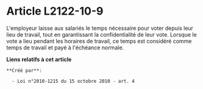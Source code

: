 # Article L2122-10-9

L'employeur laisse aux salariés le temps nécessaire pour voter depuis leur lieu de travail, tout en garantissant la
confidentialité de leur vote. Lorsque le vote a lieu pendant les horaires de travail, ce temps est considéré comme temps de
travail et payé à l'échéance normale.

**Liens relatifs à cet article**

	**Créé par**:

	  - Loi n°2010-1215 du 15 octobre 2010 - art. 4
